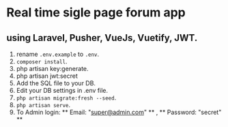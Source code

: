 # Real time sigle page forum app

## using Laravel, Pusher, VueJs, Vuetify, JWT.

1. rename ``` .env.example ``` to ``` .env ```.
2. ``` composer install ```.
3. php artisan key:generate.
4. php artisan jwt:secret
5. Add the SQL file to your DB.
6. Edit your DB settings in .env file.
7. ``` php artisan migrate:fresh --seed ```.
8. ``` php artisan serve ```.
9. To Admin login: ** Email: "super@admin.com" ** , ** Password: "secret" **  

